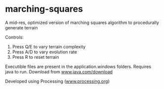 # marching-squares
 A mid-res, optimized version of marching squares algorithm to procedurally generate terrain
 
 Controls:
 1) Press Q/E to vary terrain complexity
 2) Press A/D to vary evolution rate
 3) Press R to reset terrain

Executible files are present in the application.windows folders. Requires java to run. Download from www.java.com/download

Developed using Processing (www.processing.org)

